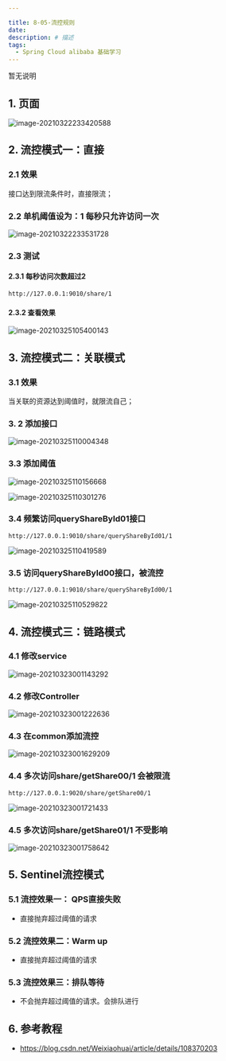 ```yaml
---

title: 8-05-流控规则
date: 
description: # 描述
tags: 
  - Spring Cloud alibaba 基础学习
---
```


暂无说明

<!-- more -->

## 1. 页面

![image-20210322233420588](8-05-流控规则/image-20210322233420588.png)

## 2. 流控模式一：直接

### 2.1 效果

接口达到限流条件时，直接限流；

### 2.2 单机阈值设为：1  每秒只允许访问一次

![image-20210322233531728](8-05-流控规则/image-20210322233531728.png)

### 2.3 测试

#### 2.3.1 每秒访问次数超过2

````
http://127.0.0.1:9010/share/1
````

#### 2.3.2 查看效果

![image-20210325105400143](8-05-流控规则/image-20210325105400143.png)

## 3. 流控模式二：关联模式

### 3.1 效果

当关联的资源达到阈值时，就限流自己；

### 3. 2 添加接口

![image-20210325110004348](8-05-流控规则/image-20210325110004348.png)



### 3.3 添加阈值

![image-20210325110156668](8-05-流控规则/image-20210325110156668.png)

![image-20210325110301276](8-05-流控规则/image-20210325110301276.png)



### 3.4 频繁访问queryShareById01接口

````
http://127.0.0.1:9010/share/queryShareById01/1
````

![image-20210325110419589](8-05-流控规则/image-20210325110419589.png)

### 3.5 访问queryShareById00接口，被流控

````
http://127.0.0.1:9010/share/queryShareById00/1
````



![image-20210325110529822](8-05-流控规则/image-20210325110529822.png)

## 4. 流控模式三：链路模式

### 4.1 修改service

![image-20210323001143292](8-05-流控规则/image-20210323001143292.png)

### 4.2 修改Controller

![image-20210323001222636](8-05-流控规则/image-20210323001222636.png)

### 4.3 在common添加流控

![image-20210323001629209](8-05-流控规则/image-20210323001629209.png)

### 4.4 多次访问share/getShare00/1 会被限流

````
http://127.0.0.1:9020/share/getShare00/1
````

![image-20210323001721433](8-05-流控规则/image-20210323001721433.png)

### 4.5 多次访问share/getShare01/1 不受影响

![image-20210323001758642](8-05-流控规则/image-20210323001758642.png)



## 5. Sentinel流控模式

### 5.1 流控效果一： QPS直接失败

- 直接抛弃超过阈值的请求

### 5.2 流控效果二：Warm up

- 直接抛弃超过阈值的请求

### 5.3 流控效果三：排队等待

- 不会抛弃超过阈值的请求。会排队进行





## 6. 参考教程

- https://blog.csdn.net/Weixiaohuai/article/details/108370203
